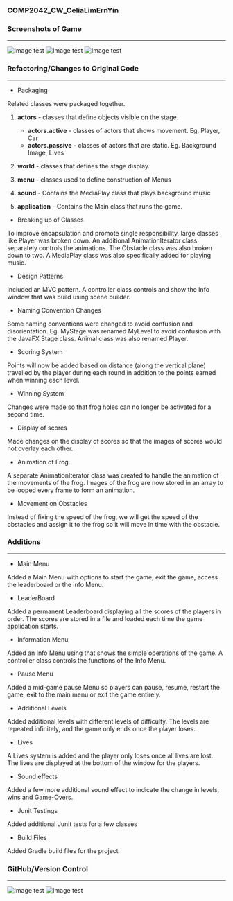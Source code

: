 ### COMP2042_CW_CeliaLimErnYin

### Screenshots of Game 
---
![Image test](src/main/resources/images/FroggerMain.png)
![Image test](src/main/resources/images/FroggerGame.png)
![Image test](src/main/resources/images/FroggerPause.png)


### Refactoring/Changes to Original Code
---
- Packaging

Related classes were packaged together.
1. **actors** - classes that define objects visible on the stage.
   
   - **actors.active** - classes of actors that shows movement. Eg. Player, Car
   - **actors.passive** - classes of actors that are static. Eg. Background Image, Lives

2. **world** - classes that defines the stage display. 

3. **menu** - classes used to define construction of Menus

4. **sound** - Contains the MediaPlay class that plays background music

5. **application** - Contains the Main class that runs the game.

- Breaking up of Classes

To improve encapsulation and promote single responsibility, large classes like Player was broken down. An additional AnimationIterator class separately controls the animations.
The Obstacle class was also broken down to two. A MediaPlay class was also specifically added for playing music.  

- Design Patterns 

Included an MVC pattern. A controller class controls and show the Info window that was build using scene builder. 

- Naming Convention Changes

Some naming conventions were changed to avoid confusion and disorientation.
Eg. MyStage was renamed MyLevel to avoid confusion with the JavaFX Stage class. Animal class was also renamed Player.

- Scoring System

Points will now be added based on distance (along the vertical plane) travelled by the player during each round in addition to the 
points earned when winning each level.

- Winning System

Changes were made so that frog holes can no longer be activated for a second time. 

- Display of scores

Made changes on the display of scores so that the images of scores would not overlay each other.

- Animation of Frog

A separate AnimationIterator class was created to handle the animation of the movements of the frog.
Images of the frog are now stored in an array to be looped every frame to form an animation.

- Movement on Obstacles

Instead of fixing the speed of the frog, we will get the speed of the obstacles and assign it to the frog so it will move in time with the obstacle.


### Additions
---

- Main Menu 

Added a Main Menu with options to start the game, exit the game, access the leaderboard or the info Menu.

- LeaderBoard

Added a permanent Leaderboard displaying all the scores of the players in order.
The scores are stored in a file and loaded each time the game application starts.

- Information Menu

Added an Info Menu using that shows the simple operations of the game. A controller class controls the functions of the Info Menu.

- Pause Menu

Added a mid-game pause Menu so players can pause, resume, restart the game, exit to the main menu or exit the game entirely.

- Additional Levels

Added additional levels with different levels of difficulty.
The levels are repeated infinitely, and the game only ends once the player loses.

- Lives

A Lives system is added and the player only loses once all lives are lost. The lives are displayed at the bottom of the window for the players.

- Sound effects

Added a few more additional sound effect to indicate the change in levels, wins and Game-Overs.

- Junit Testings

Added additional Junit tests for a few classes

- Build Files

Added Gradle build files for the project 

### GitHub/Version Control
---

![Image test](src/main/resources/images/git.png)
![Image test](src/main/resources/images/commit.png)